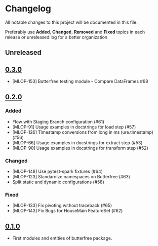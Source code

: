 # Changelog
All notable changes to this project will be documented in this file.

Preferably use **Added**, **Changed**, **Removed** and **Fixed** topics in each release or unreleased log for a better organization. 
## Unreleased

## [0.3.0](https://github.com/quintoandar/butterfree/releases/tag/0.2.0)
* [MLOP-153] Butterfree testing module - Compare DataFrames #68

## [0.2.0](https://github.com/quintoandar/butterfree/releases/tag/0.2.0)

### Added 
* Flow with Staging Branch configuration (#61)
* [MLOP-91] Usage examples in docstrings for load step (#57)
* [MLOP-126] Timestamp conversions from long in ms (ure.timestamp) (#56)
* [MLOP-66] Usage examples in docstrings for extract step (#53)
* [MLOP-90] Usage examples in docstrings for transform step (#52)

### Changed
* [MLOP-149] Use pytest-spark fixtures (#64)
* [MLOP-123] Standardize namespaces on Butterfree (#63)
* Split static and dynamic configurations (#58)

### Fixed
* [MLOP-133] Fix pivoting without traceback (#65)
* [MLOP-143] Fix Bugs for HouseMain FeatureSet (#62)

## [0.1.0](https://github.com/quintoandar/butterfree/releases/tag/0.1.0)
* First modules and entities of butterfree package.
